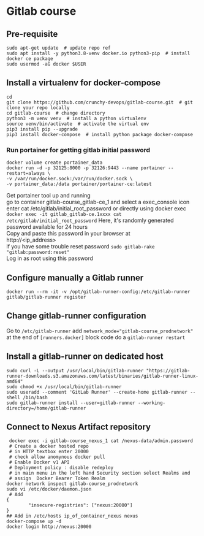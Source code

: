 # Gitlab course

## Pre-requisite
```shell
sudo apt-get update  # update repo ref
sudo apt install -y python3.8-venv docker.io python3-pip  # install docker ce package 
sudo usermod -aG docker $USER
```

## Install a virtualenv for docker-compose

```shell
cd 
git clone https://github.com/crunchy-devops/gitlab-course.git  # git clone your repo locally
cd gitlab-course  # change directory
python3 -m venv venv  # install a python virtualenv
source venv/bin/activate  # activate the virtual env
pip3 install pip --upgrade
pip3 install docker-compose  # install python package docker-compose 
```

### Run portainer for getting gitlab initial password
```shell
docker volume create portainer_data
docker run -d -p 32125:8000 -p 32126:9443 --name portainer --restart=always \
-v /var/run/docker.sock:/var/run/docker.sock \
-v portainer_data:/data portainer/portainer-ce:latest 
```
Get portainer tool up and running   
go to container gitlab-course_gitlab-ce_1 and select a exec_console icon   
enter cat /etc/gitlab/initial_root_password
or directly using docker exec  
`docker exec -it gitlab_gitlab-ce.1xxxx cat /etc/gitlab/initial_root_password`
Here, it's randomly generated password available for 24 hours   
Copy and paste this password in your browser at     
http://<ip_address>  
if you have some trouble reset password ```sudo gitlab-rake "gitlab:password:reset"```  
Log in as root using this password

## Configure manually a Gitlab runner 
```shell
docker run --rm -it -v /opt/gitlab-runner-config:/etc/gitlab-runner gitlab/gitlab-runner register
```

## Change gitlab-runner configuration 
Go to `/etc/gitlab-runner`
add `network_mode="gitlab-course_prodnetwork"` at the end of `[runners.docker]` block code
do a `gitlab-runner restart`

## Install a gitlab-runner on dedicated host
```shell
sudo curl -L --output /usr/local/bin/gitlab-runner "https://gitlab-runner-downloads.s3.amazonaws.com/latest/binaries/gitlab-runner-linux-amd64"
sudo chmod +x /usr/local/bin/gitlab-runner
sudo useradd --comment 'GitLab Runner' --create-home gitlab-runner --shell /bin/bash
sudo gitlab-runner install --user=gitlab-runner --working-directory=/home/gitlab-runner
```

## Connect to Nexus Artifact repository 
```shell
 docker exec -i gitlab-course_nexus_1 cat /nexus-data/admin.password
 # Create a docker hosted repo 
 # in HTTP textbox enter 20000 
 # check allow anomynous docker pull 
 # Enable Docker v1 API
 # Deployment policy : disable redeploy
 # in main menu in the left hand Security section select Realms and 
 # assign  Docker Bearer Token Realm
docker network inspect gitlab-course_prodnetwork
sudo vi /etc/docker/daemon.json 
 # Add 
{
        "insecure-registries": ["nexus:20000"]
}
## Add in /etc/hosts ip_of_container_nexus nexus  
docker-compose up -d
docker login http://nexus:20000
```